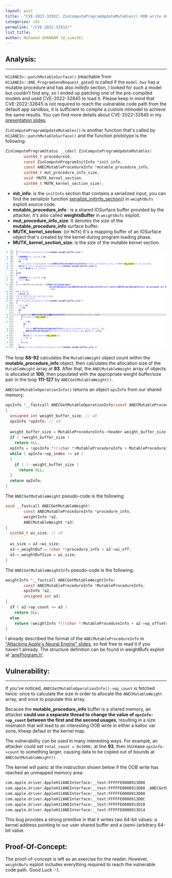 ```yaml
---
layout: post
title:  "CVE-2022-32932: ZinComputeProgramUpdateMutables() OOB write due to double fetch issue"
categories: iOS
permalink: "/CVE-2022-32932/"
list_title: ' '
author: Mohamed GHANNAM (@_simo36)
---
```


## Analysis:

---
`H11ANEIn::patchMutableSurface()` (reachable from `H11ANEIn::ANE_ProgramSendRequest_gated`) is called if the `model.hwx` has a mutable procedure and has also _initInfo_ section, I looked for such a model but couldn't find any, so I ended up patching one of the pre-compiled models and used CVE-2022-32845 to load it. Please keep in mind that CVE-2022-32845 is not required to reach the vulnerable code path from the default app sandbox, it is sufficient to compile a custom mlmodel to achieve the same results.
You can find more details about CVE-2022-32845 in my [presentation slides](https://github.com/0x36/weightBufs/blob/main/attacking_ane_poc2022.pdf).

`ZinComputeProgramUpdateMutables()` is another function that's called by `H11ANEIn::patchMutableSurface()` and the function prototype is the following:
```c
ZinComputeProgramStatus __cdecl ZinComputeProgramUpdateMutables(
        uint64_t procedureId,
        const ZinComputeProgramInitInfo *init_info,
        const ANECMutableProcedureInfo *mutable_procedure_info,
        uint64_t mut_procedure_info_size,
        void *MUTK_kernel_section,
        uint64_t MUTK_kernel_section_size);
```

- **init_info**: is the `initInfo` section that contains a serialized input, you can find the serializer function [serialize_initinfo_section()](https://github.com/0x36/weightBufs/blob/main/exploit/exploit.m#L644) in `weightBufs` exploit source code.
- **mutable_procedure_info** : is a shared IOSurface buffer provided by the attacker, it's also called **weightsBuffer** in `weightBufs` exploit.
- **mut_procedure_info_size**: It denotes the size of the **mutable_procedure_info** surface buffer.
- **MUTK_kernel_section**: (or `MUTK`) It's a mapping buffer of an IOSurface object that's created by the kernel during program loading phase.
- **MUTK_kernel_section_size**:  is the size of the mutable kernel section.



![Untitled](/img/double_fetch/image1.png)

The loop **88-92** calculates the `MutableWeight` object count within the **mutable_procedure_info** object, then calculates the allocation size of the `MutableWeight` array at **93**. 
After that, the `ANECMutableWeight` array of objects is allocated at **100**, then populated with the appropriate weight buffer/size pair in the loop **111-127** by `ANECGetMutableWeight()`.


`ANECGetMutableOperationInfo()` returns an object `opsInfo` from our shared memory: 
```c
opsInfo *__fastcall ANECGetMutableOperationInfo(const ANECMutableProcedureInfo *MutableProcedureInfo, unsigned int id)
{
  unsigned int weight_buffer_size; // w8
  opsInfo *opInfo; // x0

  weight_buffer_size = MutableProcedureInfo->header.weight_buffer_size;
  if ( !weight_buffer_size )
    return 0LL;
  opInfo = (opsInfo *)((char *)MutableProcedureInfo + MutableProcedureInfo->wb_offsets[id]);
  while ( opInfo->op_index != id )
  {
    if ( !--weight_buffer_size )
      return 0LL;
  }
  return opInfo;
}

```

The `ANECGetMutableWeight` pseudo-code is the following:
```c
void __fastcall ANECGetMutableWeight(
        const ANECMutableProcedureInfo *procedure_info,
        weightInfo *a2,
        ANECMutableWeight *a3)
{
  uint64_t wi_size; // x9

  wi_size = a2->wi_size;
  a3->_weightBuf = (char *)procedure_info + a2->wi_off;
  a3->_weightBufSize = wi_size;
}
```


The `ANECGetMutableWeightInfo` pseudo-code is the following:
```c
weightInfo *__fastcall ANECGetMutableWeightInfo(
        const ANECMutableProcedureInfo *MutableProcedureInfo,
        opsInfo *a2,
        unsigned int a3)
{
  if ( a2->op_count <= a3 )
    return 0LL;
  else
    return (weightInfo *)((char *)MutableProcedureInfo + a2->op_offsets[a3]);
}
```
I already described the format of the `ANECMutableProcedureInfo` in ["Attacking Apple's Neural Engine" slides](https://github.com/0x36/weightBufs/blob/main/attacking_ane_poc2022.pdf), so feel free to read it if you haven't already. The structure definition can be found in weightBufs exploit at ['aneProgram.h'](https://github.com/0x36/weightBufs/blob/main/exploit/aneProgram.h#L190).

## Vulnerability:
---

If you've noticed, `ANECGetMutableOperationInfo()->op_count` is fetched twice: once to calculate the size in order to allocate the `ANECMutableWeight` array, and once to populate this array.

Because the **mutable_procedure_info** buffer is a shared memory, an attacker **could use a separate thread to change the value of `opsInfo->op_count` between the first and the second usages**, resulting in a size mismatch that will lead to an interesting OOB write in either a kalloc var zone, kheap defaul or the kernel map.

The vulnerability can be used in many interesting ways. For example, an attacker could set `total_count = 0x1000;` at line **93**, then increase `opsInfo->count` to something larger, causing data to be copied out of bounds at `ANECGetMutableWeight()` .

The kernel will panic at the instruction shown below if the OOB write has reached an unmapped memory area:

```txt
com.apple.driver.AppleH11ANEInterface:__text:FFFFFE0008913D08                 EXPORT _ANECGetMutableWeight
com.apple.driver.AppleH11ANEInterface:__text:FFFFFE0008913D08 _ANECGetMutableWeight                   ; CODE XREF: _ZinComputeProgramUpdateMutables+270↓p
com.apple.driver.AppleH11ANEInterface:__text:FFFFFE0008913D08                 LDP             X8, X9, [X1,#8]
com.apple.driver.AppleH11ANEInterface:__text:FFFFFE0008913D0C                 ADD             X8, X0, X8
com.apple.driver.AppleH11ANEInterface:__text:FFFFFE0008913D10                 STP             X8, X9, [X2] // <---- Kernel panic 
com.apple.driver.AppleH11ANEInterface:__text:FFFFFE0008913D14                 RET
```

This bug provides a strong primitive in that it writes two 64-bit values: a kernel address pointing to our user shared buffer and a (semi-)arbitrary 64-bit value.

## Proof-Of-Concept:
The proof-of-concept is left as an exercise for the reader. However, `weightBufs` exploit includes everything required to reach the vulnerable code path. Good Luck :-).
